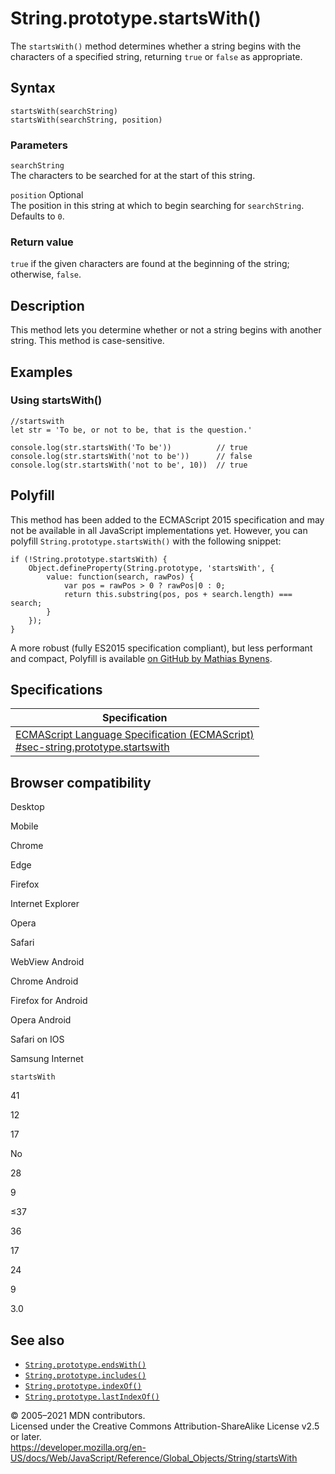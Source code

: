 # String.prototype.startsWith()

The `startsWith()` method determines whether a string begins with the characters of a specified string, returning `true` or `false` as appropriate.

## Syntax

    startsWith(searchString)
    startsWith(searchString, position)

### Parameters

`searchString`  
The characters to be searched for at the start of this string.

`position` <span class="badge inline optional">Optional</span>  
The position in this string at which to begin searching for `searchString`. Defaults to `0`.

### Return value

`true` if the given characters are found at the beginning of the string; otherwise, `false`.

## Description

This method lets you determine whether or not a string begins with another string. This method is case-sensitive.

## Examples

### Using startsWith()

    //startswith
    let str = 'To be, or not to be, that is the question.'

    console.log(str.startsWith('To be'))          // true
    console.log(str.startsWith('not to be'))      // false
    console.log(str.startsWith('not to be', 10))  // true

## Polyfill

This method has been added to the ECMAScript 2015 specification and may not be available in all JavaScript implementations yet. However, you can polyfill `String.prototype.startsWith()` with the following snippet:

    if (!String.prototype.startsWith) {
        Object.defineProperty(String.prototype, 'startsWith', {
            value: function(search, rawPos) {
                var pos = rawPos > 0 ? rawPos|0 : 0;
                return this.substring(pos, pos + search.length) === search;
            }
        });
    }

A more robust (fully ES2015 specification compliant), but less performant and compact, Polyfill is available [on GitHub by Mathias Bynens](https://github.com/mathiasbynens/String.prototype.startsWith).

## Specifications

<table><thead><tr class="header"><th>Specification</th></tr></thead><tbody><tr class="odd"><td><a href="https://tc39.es/ecma262/#sec-string.prototype.startswith">ECMAScript Language Specification (ECMAScript)<br />
<span class="small">#sec-string.prototype.startswith</span></a></td></tr></tbody></table>

## Browser compatibility

Desktop

Mobile

Chrome

Edge

Firefox

Internet Explorer

Opera

Safari

WebView Android

Chrome Android

Firefox for Android

Opera Android

Safari on IOS

Samsung Internet

`startsWith`

41

12

17

No

28

9

≤37

36

17

24

9

3.0

## See also

-   [`String.prototype.endsWith()`](endswith)
-   [`String.prototype.includes()`](includes)
-   [`String.prototype.indexOf()`](indexof)
-   [`String.prototype.lastIndexOf()`](lastindexof)

© 2005–2021 MDN contributors.  
Licensed under the Creative Commons Attribution-ShareAlike License v2.5 or later.  
<a href="https://developer.mozilla.org/en-US/docs/Web/JavaScript/Reference/Global_Objects/String/startsWith" class="_attribution-link">https://developer.mozilla.org/en-US/docs/Web/JavaScript/Reference/Global_Objects/String/startsWith</a>

